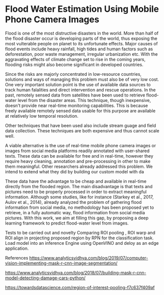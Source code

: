 # Flood Water Estimation Using Mobile Phone Camera Images



Flood is one of the most distructive disasters in the world. More than half of the flood disaster occur is developing parts of the world, thus exposing the most vulterable people on planet to its unfortunate effects.
Major causes of flood events include heavy rainfall, high tides and human factors such as deforestation, poor waste management, irregular urbanization etc. With the aggravating effects of climate change set to rise in the coming years, 
flooding risks might also become significant in developed countries.

Since the risks are majorly concentrated in low-resource countries, solutions and ways of managing this problem must also be of very low cost. One very important solution point is the use of available data sources to track human falalities and direct intervention and rescue operations.
In the past, remotely sensed data from satellites have been used to retrieve  flood-water level from the disaster areas. This technique, though inexpensive, doesn't provide near real-time monitoring capabilities. This is because freely available remotely sensed data usable for this purpose are available at relatively low temporal resolution. 

Other techniques that have been used also include stream guage and field data collection. These techniques are both expensive and thus cannot scale well.

A viable alternative is the use of real-time mobile phone camera images or images from social media platforms readily annotated with user-shared texts.
These data can be available for free and in real-time, however they require heavy cleaning, annotation and pre-processing in other to make them meaningful.
Other researchers already addressed this problem. We intend to extend what they did by building our custom model with da





These data have the advantage to be cheap
and available in real-time directly from the flooded region. The
main disadvantage is that texts and pictures need to be properly
processed in order to extract meaningful information. Although
some studies, like for instance (Starkey et al., 2017, Aulov et al.,
2014), already analyzed the problem of gathering flood information from social media, no methodology has been proposed yet
to retrieve, in a fully automatic way, flood information from social media pictures. With this work, we aim at filling this gap, by
proposing a deep learning framework to predict flood-water level
from images.





Tests to be carried out and novelty
Comparing ROI pooling , ROI warp and ROI align in projecting proposed region by RPN for the classification task.
Load model into an inference Engine using OpenVINO and deloy as an edge application.

References
https://www.analyticsvidhya.com/blog/2019/07/computer-vision-implementing-mask-r-cnn-image-segmentation/

https://www.analyticsvidhya.com/blog/2018/07/building-mask-r-cnn-model-detecting-damage-cars-python/

https://towardsdatascience.com/region-of-interest-pooling-f7c637f409af